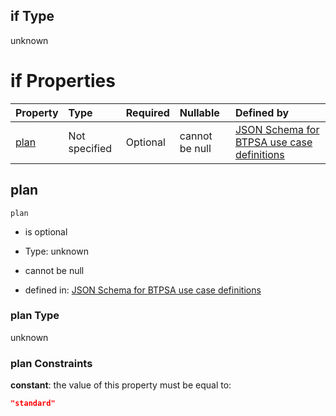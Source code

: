 ## if Type

unknown

# if Properties

| Property      | Type          | Required | Nullable       | Defined by                                                                                                                                                                                                                                  |
| :------------ | :------------ | :------- | :------------- | :------------------------------------------------------------------------------------------------------------------------------------------------------------------------------------------------------------------------------------------ |
| [plan](#plan) | Not specified | Optional | cannot be null | [JSON Schema for BTPSA use case definitions](btpsa-usecase-properties-services-items-allof-2-then-allof-47-then-allof-1-if-properties-plan.md "undefined#/properties/services/items/allOf/2/then/allOf/47/then/allOf/1/if/properties/plan") |

## plan



`plan`

*   is optional

*   Type: unknown

*   cannot be null

*   defined in: [JSON Schema for BTPSA use case definitions](btpsa-usecase-properties-services-items-allof-2-then-allof-47-then-allof-1-if-properties-plan.md "undefined#/properties/services/items/allOf/2/then/allOf/47/then/allOf/1/if/properties/plan")

### plan Type

unknown

### plan Constraints

**constant**: the value of this property must be equal to:

```json
"standard"
```
